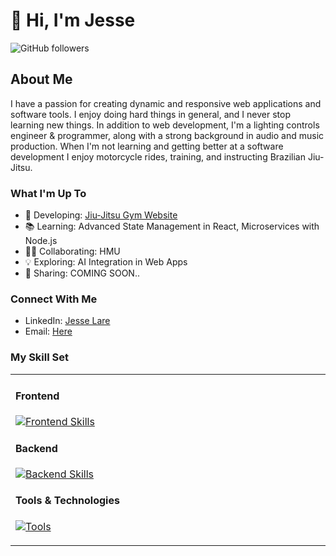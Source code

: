 # 🤘 Hi, I'm Jesse

![GitHub followers](https://img.shields.io/github/followers/SideControlJS?style=social)

## About Me
I have a passion for creating dynamic and responsive web applications and software tools. I enjoy doing hard things in general, and I never stop learning new things. In addition to web development, I'm a lighting controls engineer & programmer, along with a strong background in audio and music production. When I'm not learning and getting better at a software development I enjoy motorcycle rides, training, and instructing Brazilian Jiu-Jitsu. 


### What I'm Up To
- 🔧 Developing: [Jiu-Jitsu Gym Website](https://github.com/SideControlJS/Jiu-Jitsu-Website-v1.0)
- 📚 Learning: Advanced State Management in React, Microservices with Node.js
- 👨‍💻 Collaborating: HMU
- 💡 Exploring: AI Integration in Web Apps
- 📢 Sharing: COMING SOON..

### Connect With Me
- LinkedIn: [Jesse Lare](www.linkedin.com/in/jesselare)
- Email: [Here](mailto:twelvedust@outlook.com)

### My Skill Set
<table><tr><td valign="top" width="33%">

#### Frontend  
[![Frontend Skills](https://skillicons.dev/icons?i=html,css,bootstrap,js,react,vite,tailwind,jquery,babel&perline=10)](https://skillicons.dev)

#### Backend  
[![Backend Skills](https://skillicons.dev/icons?i=nodejs,express,mongodb,mysql&perline=10)](https://skillicons.dev)

#### Tools & Technologies  
[![Tools](https://skillicons.dev/icons?i=git,bash,visualstudio,github,netlify,postman,md,githubactions,gitlab,graphql,heroku,jest,lua&perline=10)](https://skillicons.dev)


